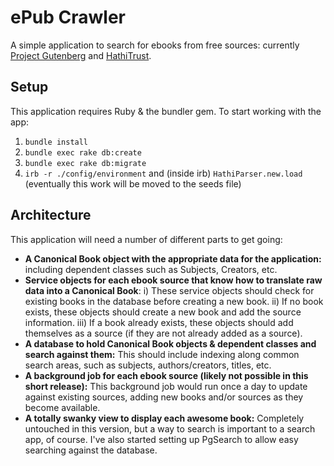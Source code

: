 # ePub Crawler

A simple application to search for ebooks from free sources: currently [Project Gutenberg](http://www.gutenberg.org/) and [HathiTrust](http://www.hathitrust.org/).

## Setup

This application requires Ruby & the bundler gem. To start working with the app:

1. `bundle install`
2. `bundle exec rake db:create`
3. `bundle exec rake db:migrate`
4. `irb -r ./config/environment` and (inside irb) `HathiParser.new.load` (eventually this work will be moved to the seeds file)

## Architecture

This application will need a number of different parts to get going:

- **A Canonical Book object with the appropriate data for the application:** including dependent classes such as Subjects, Creators, etc.
- **Service objects for each ebook source that know how to translate raw data into a Canonical Book**: i) These service objects should check for existing books in the database before creating a new book. ii) If no book exists, these objects should create a new book and add the source information. iii) If a book already exists, these objects should add themselves as a source (if they are not already added as a source).
- **A database to hold Canonical Book objects & dependent classes and search against them:** This should include indexing along common search areas, such as subjects, authors/creators, titles, etc.
- **A background job for each ebook source (likely not possible in this short release):** This background job would run once a day to update against existing sources, adding new books and/or sources as they become available.
- **A totally swanky view to display each awesome book:** Completely untouched in this version, but a way to search is important to a search app, of course. I've also started setting up PgSearch to allow easy searching against the database.
